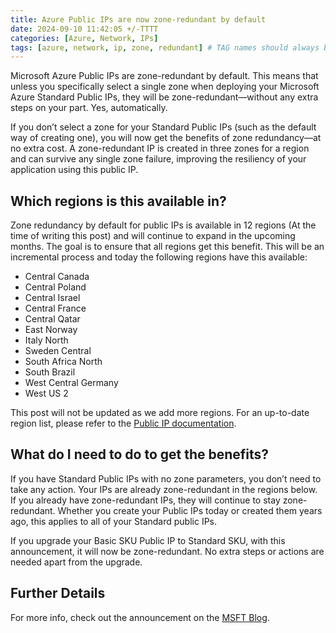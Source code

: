 ```yaml
---
title: Azure Public IPs are now zone-redundant by default
date: 2024-09-10 11:42:05 +/-TTTT
categories: [Azure, Network, IPs]
tags: [azure, network, ip, zone, redundant] # TAG names should always be lowercase
---
```


 Microsoft Azure Public IPs are zone-redundant by default. This means that unless you specifically select a single zone when deploying your Microsoft Azure Standard Public IPs, they will be zone-redundant—without any extra steps on your part. Yes, automatically.

If you don’t select a zone for your Standard Public IPs (such as the default way of creating one), you will now get the benefits of zone redundancy—at no extra cost. A zone-redundant IP is created in three zones for a region and can survive any single zone failure, improving the resiliency of your application using this public IP.

## Which regions is this available in?

Zone redundancy by default for public IPs is available in 12 regions (At the time of writing this post) and will continue to expand in the upcoming months. The goal is to ensure that all regions get this benefit. This will be an incremental process and today the following regions have this available:

- Central Canada
- Central Poland
- Central Israel
- Central France
- Central Qatar
- East Norway
- Italy North
- Sweden Central
- South Africa North
- South Brazil
- West Central Germany
- West US 2

This post will not be updated as we add more regions. For an up-to-date region list, please refer to the <a href="https://learn.microsoft.com/en-us/azure/virtual-network/ip-services/public-ip-addresses#availability-zone" target="_blank">Public IP documentation</a>.

## What do I need to do to get the benefits?

If you have Standard Public IPs with no zone parameters, you don’t need to take any action. Your IPs are already zone-redundant in the regions below. If you already have zone-redundant IPs, they will continue to stay zone-redundant. Whether you create your Public IPs today or created them years ago, this applies to all of your Standard public IPs.

If you upgrade your Basic SKU Public IP to Standard SKU, with this announcement, it will now be zone-redundant. No extra steps or actions are needed apart from the upgrade.

## Further Details

For more info, check out the announcement on the <a href="https://azure.microsoft.com/en-us/blog/azure-public-ips-are-now-zone-redundant-by-default/" target="_blank">MSFT Blog</a>.